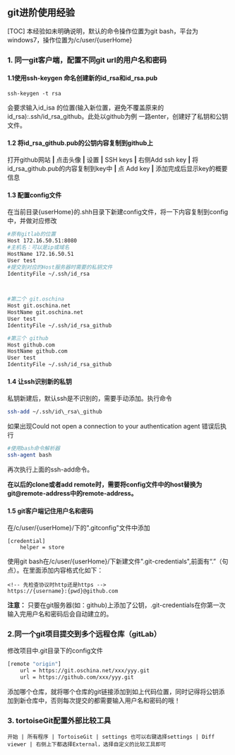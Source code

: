 ## git进阶使用经验
[TOC]
本经验如未明确说明，默认的命令操作位置为git bash，平台为windows7，操作位置为/c/user/{userHome}
### 1. 同一git客户端，配置不同git url的用户名和密码
#### 1.1使用ssh-keygen 命名创建新的id\_rsa和id\_rsa.pub
```shell
ssh-keygen -t rsa
```
会要求输入id\_isa 的位置(输入新位置，避免不覆盖原来的id_rsa):.ssh/id\_rsa\_github。此处以github为例
一路enter，创建好了私钥和公钥文件。
#### 1.2 将id\_rsa\_github.pub的公钥内容复制到github上
打开github网站 **|** 点击头像 **|** 设置 **|** SSH keys **|** 右侧Add ssh key **|** 将id\_rsa\_github.pub的内容复制到key中 **|** 点 Add key **|** 添加完成后显示key的概要信息

#### 1.3 配置config文件
在当前目录{userHome}的.shh目录下新建config文件，将一下内容复制到config中，并做对应修改
```bash
#原有gitlab的位置
Host 172.16.50.51:8080
#主机名：可以是ip或域名
HostName 172.16.50.51
User test
#提交到对应的Host服务器时需要的私钥文件
IdentityFile ~/.ssh/id_rsa

 

#第二个 git.oschina
Host git.oschina.net
HostName git.oschina.net
User test
IdentityFile ~/.ssh/id_rsa_github

#第三个 github
Host github.com
HostName github.com
User test
IdentityFile ~/.ssh/id_rsa_github
```

#### 1.4 让ssh识别新的私钥
私钥新建后，默认ssh是不识别的，需要手动添加。执行命令
```bash
ssh-add ~/.ssh/id\_rsa\_github
```
如果出现Could not open a connection to your authentication agent 错误后执行
```bash
#使用bash命令解析器
ssh-agent bash
```
再次执行上面的ssh-add命令。

**在以后的clone或者add remote时，需要将config文件中的host替换为git@remote-address中的remote-address。**

#### 1.5 git客户端记住用户名和密码
在/c/user/{userHome}/下的".gitconfig"文件中添加
```shell
[credential]
	helper = store
```

使用git bash在/c/user/{userHome}/下新建文件".git-credentials",前面有“.”（句点）。在里面添加内容格式化如下：
```http
<!-- 先检查协议时http还是https -->
https://{username}:{pwd}@github.com
```
**注意：** 只要在git服务器(如：github)上添加了公钥，.git-credentials在你第一次输入完用户名和密码后会自动建立的。

### 2.同一个git项目提交到多个远程仓库（gitLab）
修改项目中.git目录下的config文件
```bash
[remote "origin"]
	url = https://git.oschina.net/xxx/yyy.git
	url = https://github.com/xxx/yyy.git
```
添加哪个仓库，就将哪个仓库的git链接添加到如上代码位置，同时记得将公钥添加到新仓库中，否则每次提交的都需要输入用户名和密码的哦！


### 3. tortoiseGit配置外部比较工具
	
	开始 | 所有程序 | TortoiseGit | settings 也可以右键选择settings | Diff viewer | 右侧上下都选择External，选择自定义的比较工具即可
	
	
























